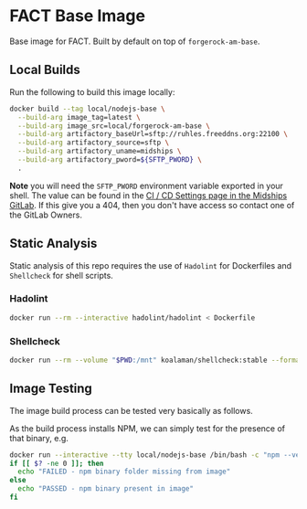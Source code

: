 # FACT Base Image

Base image for FACT.  Built by default on top of `forgerock-am-base`.

## Local Builds

Run the following to build this image locally:

```sh
docker build --tag local/nodejs-base \
  --build-arg image_tag=latest \
  --build-arg image_src=local/forgerock-am-base \
  --build-arg artifactory_baseUrl=sftp://ruhles.freeddns.org:22100 \
  --build-arg artifactory_source=sftp \
  --build-arg artifactory_uname=midships \
  --build-arg artifactory_pword=${SFTP_PWORD} \
  .
```

**Note** you will need the `SFTP_PWORD` environment variable exported in your shell.   The value can be found in the 
[CI / CD Settings page in the Midships GitLab](https://gitlab.com/groups/midships/-/settings/ci_cd).  If this
give you a 404, then you don't have access so contact one of the GitLab Owners.

## Static Analysis

Static analysis of this repo requires the use of `Hadolint` for Dockerfiles and `Shellcheck` for shell scripts.

### Hadolint

```sh
docker run --rm --interactive hadolint/hadolint < Dockerfile
```

### Shellcheck

```sh
docker run --rm --volume "$PWD:/mnt" koalaman/shellcheck:stable --format=gcc --exclude=SC1091 ./*.sh
```

## Image Testing

The image build process can be tested very basically as follows.

As the build process installs NPM, we can simply test for the presence of that binary, e.g.

```sh
docker run --interactive --tty local/nodejs-base /bin/bash -c "npm --version"
if [[ $? -ne 0 ]]; then 
  echo "FAILED - npm binary folder missing from image" 
else
  echo "PASSED - npm binary present in image"
fi
```
